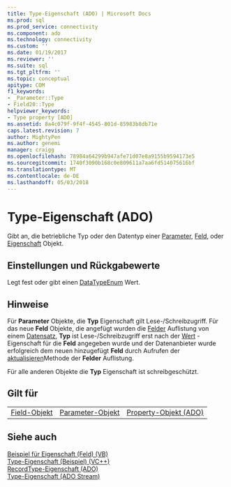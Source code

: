 ```yaml
---
title: Type-Eigenschaft (ADO) | Microsoft Docs
ms.prod: sql
ms.prod_service: connectivity
ms.component: ado
ms.technology: connectivity
ms.custom: ''
ms.date: 01/19/2017
ms.reviewer: ''
ms.suite: sql
ms.tgt_pltfrm: ''
ms.topic: conceptual
apitype: COM
f1_keywords:
- _Parameter::Type
- Field20::Type
helpviewer_keywords:
- Type property [ADO]
ms.assetid: 8a4c079f-9f4f-4545-801d-85983b8db71e
caps.latest.revision: 7
author: MightyPen
ms.author: genemi
manager: craigg
ms.openlocfilehash: 78984a64299b947afe71d07e8a9155b9594173e5
ms.sourcegitcommit: 1740f3090b168c0e809611a7aa6fd514075616bf
ms.translationtype: MT
ms.contentlocale: de-DE
ms.lasthandoff: 05/03/2018
---
```

# <a name="type-property-ado"></a>Type-Eigenschaft (ADO)
Gibt an, die betriebliche Typ oder den Datentyp einer [Parameter](../../../ado/reference/ado-api/parameter-object.md), [Feld](../../../ado/reference/ado-api/field-object.md), oder [Eigenschaft](../../../ado/reference/ado-api/property-object-ado.md) Objekt.  
  
## <a name="settings-and-return-values"></a>Einstellungen und Rückgabewerte  
 Legt fest oder gibt einen [DataTypeEnum](../../../ado/reference/ado-api/datatypeenum.md) Wert.  
  
## <a name="remarks"></a>Hinweise  
 Für **Parameter** Objekte, die **Typ** Eigenschaft gilt Lese-/Schreibzugriff. Für das neue **Feld** Objekte, die angefügt wurden die [Felder](../../../ado/reference/ado-api/fields-collection-ado.md) Auflistung von einem [Datensatz](../../../ado/reference/ado-api/record-object-ado.md), **Typ** ist Lese-/Schreibzugriff erst nach der [ Wert](../../../ado/reference/ado-api/value-property-ado.md) -Eigenschaft für die **Feld** angegeben wurde und der Datenanbieter wurde erfolgreich dem neuen hinzugefügt **Feld** durch Aufrufen der [aktualisieren](../../../ado/reference/ado-api/update-method.md)Methode der **Felder** Auflistung.  
  
 Für alle anderen Objekte die **Typ** Eigenschaft ist schreibgeschützt.  
  
## <a name="applies-to"></a>Gilt für  
  
||||  
|-|-|-|  
|[Field-Objekt](../../../ado/reference/ado-api/field-object.md)|[Parameter-Objekt](../../../ado/reference/ado-api/parameter-object.md)|[Property-Objekt (ADO)](../../../ado/reference/ado-api/property-object-ado.md)|  
  
## <a name="see-also"></a>Siehe auch  
 [Beispiel für Eigenschaft (Feld) (VB)](../../../ado/reference/ado-api/type-property-example-field-vb.md)   
 [Type-Eigenschaft (Beispiel) (VC++)](../../../ado/reference/ado-api/type-property-example-property-vc.md)   
 [RecordType-Eigenschaft (ADO)](../../../ado/reference/ado-api/recordtype-property-ado.md)   
 [Type-Eigenschaft (ADO Stream)](../../../ado/reference/ado-api/type-property-ado-stream.md)

